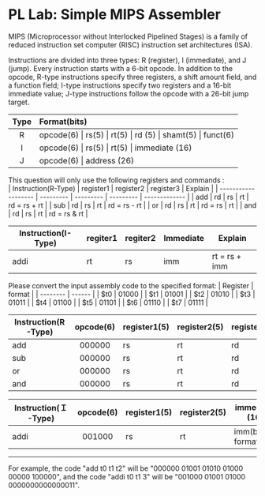 # PL Lab: Simple MIPS Assembler

MIPS (Microprocessor without Interlocked Pipelined Stages) is a family of reduced instruction set computer (RISC) instruction set architectures (ISA).

Instructions are divided into three types: R (register), I (immediate), and J (jump). Every instruction starts with a 6-bit opcode. In addition to the opcode, R-type instructions specify three registers, a shift amount field, and a function field; I-type instructions specify two registers and a 16-bit immediate value; J-type instructions follow the opcode with a 26-bit jump target.

| Type | Format(bits)                                                   |
|:----:|:-------------------------------------------------------------- |
|  R   | opcode(6)  \| rs(5) \| rt(5) \| rd (5) \| shamt(5)	\| funct(6) |
|  I   | opcode(6)	\| rs(5) \| rt(5) \| immediate (16)                  |
|  J   | opcode(6)	\| address (26)                                      |
       
This question will only use the following registers and commands :  
| Instruction(R-Type) | register1 | register2 | register3 | Explain       |
| ------------------- | --------- | --------- | --------- | ------------- |
| add                 | rd        | rs        | rt        | rd = rs + rt  |
| sub                 | rd        | rs        | rt        | rd = rs - rt  |
| or                  | rd        | rs        | rt        | rd = rs \| rt |
| and                 | rd        | rs        | rt        | rd = rs & rt  |

| Instruction(I-Type) | regiter1 | regiter2 | Immediate | Explain       |
| ------------------- | -------- | -------- | --------- | ------------- |
| addi                | rt       | rs       | imm       | rt = rs + imm |


Please convert the input assembly code to the specified format:
| Register | format |
| -------- | ------ |
| $t0      | 01000  |
| $t1      | 01001  |
| $t2      | 01010  |
| $t3      | 01011  |
| $t4      | 01100  |
| $t5      | 01101  |
| $t6      | 01110  |
| $t7      | 01111  |

| Instruction(R-Type) | opcode(6) | register1(5) | register2(5) | register3(16) | shamt (5) | funct (6) |
| ------------------- |:---------:| ------------ | ------------ | ------------- | --------- | --------- |
| add                 |  000000   | rs           | rt           | rd            | 00000     | 100000    |
| sub                 |  000000   | rs           | rt           | rd            | 00000     | 100010    |
| or                  |  000000   | rs           | rt           | rd            | 00000     | 100101    |
| and                 |  000000   | rs           | rt           | rd            | 00000     | 100100    |

| Instruction(Ｉ-Type) | opcode(6) | register1(5) | register2(5) | immediate (16)     |
| -------------------- |:---------:| ------------ | ------------ | ------------------ |
| addi                 |  001000   | rs           | rt           | imm(binary format) |  


---


For example,
the code "add t0 t1 t2" will be "000000 01001 01010 01000 00000 100000",
and the code "addi t0 t1 3" will be "001000 01001 01000 0000000000000011".
